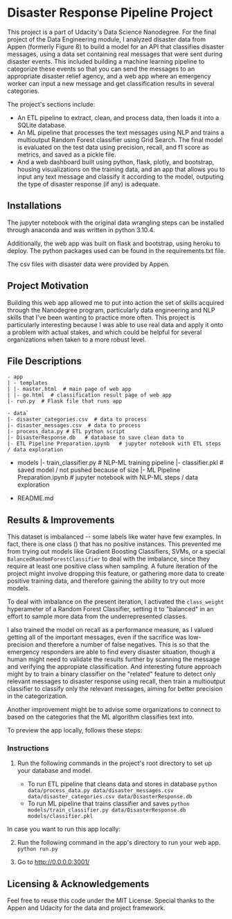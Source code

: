 # Disaster Response Pipeline Project

This project is a part of Udacity's Data Science Nanodegree. For the final project of the Data Engineering module, I analyzed disaster data from Appen (formerly Figure 8) to build a model for an API that classifies disaster messages, using a data set containing real messages that were sent during disaster events. This included building a machine learning pipeline to categorize these events so that you can send the messages to an appropriate disaster relief agency, and a web app where an emergency worker can input a new message and get classification results in several categories.

The project's sections include:

- An ETL pipeline to extract, clean, and process data, then loads it into a SQLite database.
- An ML pipeline that processes the text messages using NLP and trains a multioutput Random Forest classifier using Grid Search. The final model is evaluated on the test data using precision, recall, and f1 score as metrics, and saved as a pickle file.
- And a web dashboard built using python, flask, plotly, and bootstrap, housing visualizations on the training data, and an app that allows you to input any text message and classify it according to the model, outputing the type of disaster response (if any) is adequate.


## Installations

The jupyter notebook with the original data wrangling steps can be installed through anaconda and was written in python 3.10.4.

Additionally, the web app was built on flask and bootstrap, using heroku to deploy. The python packages used can be found in the requirements.txt file.

The csv files with disaster data were provided by Appen.

## Project Motivation
Building this web app allowed me to put into action the set of skills acquired through the Nanodegree program, particularly data engineering and NLP skills that I've been wanting to practice more often. This project is particularly interesting because I was able to use real data and apply it onto a problem with actual stakes, and which could be helpful for several organizations when taken to a more robust level.

## File Descriptions

```
- app
| - templates
| |- master.html  # main page of web app
| |- go.html  # classification result page of web app
|- run.py  # Flask file that runs app

- data`
|- disaster_categories.csv  # data to process
|- disaster_messages.csv  # data to process
|- process_data.py # ETL python script
|- DisasterResponse.db   # database to save clean data to
|- ETL Pipeline Preparation.ipynb   # jupyter notebook with ETL steps / data exploration
```
- models
|- train_classifier.py # NLP-ML training pipeline
|- classifier.pkl  # saved model / not pushed because of size
|- ML Pipeline Preparation.ipynb   # jupyter notebook with NLP-ML steps / data exploration

- README.md

## Results & Improvements

This dataset is imbalanced -- some labels like water have few examples. In fact, there is one class () that has no positive instances. This prevented me from trying out models like Gradient Boosting Classifiers, SVMs, or a special `BalancedRandomForestClassifier` to deal with the imbalance, since they require at least one positive class when sampling. A future iteration of the project might involve dropping this feature, or gathering more data to create positive training data, and therefore gaining the ability to try out more models.

To deal with imbalance on the present iteration, I activated the `class_weight` hyperameter of a Random Forest Classifier, setting it to "balanced" in an effort to sample more data from the underrepresented classes.

I also trained the model on recall as a performance measure, as I valued getting all of the important messages, even if the sacrifice was low-precision and therefore a number of false negatives. This is so that the emergency responders are able to find every disaster situation, though a human might need to validate the results further by scanning the message and verifying the appropiate classification. And interesting future approach might by to train a binary classifier on the "related" feature to detect only relevant messages to disaster response using recall, then train a multioutput classifier to classify only the relevant messages, aiming for better precision in the categorization.

Another improvement might be to advise some organizations to connect to based on the categories that the ML algorithm classifies text into.

To preview the app locally, follows these steps:

### Instructions
1. Run the following commands in the project's root directory to set up your database and model.

    - To run ETL pipeline that cleans data and stores in database
        `python data/process_data.py data/disaster_messages.csv data/disaster_categories.csv data/DisasterResponse.db`
    - To run ML pipeline that trains classifier and saves
        `python models/train_classifier.py data/DisasterResponse.db models/classifier.pkl`

In case you want to run this app locally:

2. Run the following command in the app's directory to run your web app.
    `python run.py`

3. Go to http://0.0.0.0:3001/

## Licensing & Acknowledgements
Feel free to reuse this code under the MIT License. Special thanks to the Appen and Udacity for the data and project framework.


